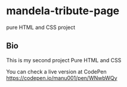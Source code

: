 # mandela-tribute-page
pure HTML and CSS project

## Bio
This is my second project
Pure HTML and CSS

You can check a live version at CodePen
https://codepen.io/manu001/pen/WNwbWQy
